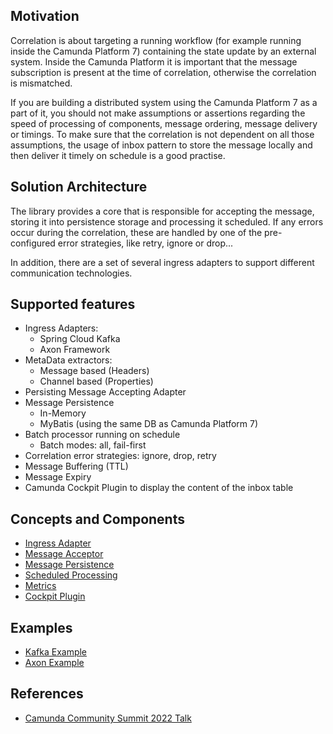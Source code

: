 ## Motivation

Correlation is about targeting a running workflow (for example running inside the Camunda Platform 7)
containing the state update by an external system. Inside the Camunda Platform it is important that the
message subscription is present at the time of correlation, otherwise the correlation is mismatched.

If you are building a distributed system using the Camunda Platform 7 as a part of it, you should not
make assumptions or assertions regarding the speed of processing of components, message ordering,
message delivery or timings. To make sure that the correlation is not dependent on all those assumptions,
the usage of inbox pattern to store the message locally and then deliver it timely on schedule is a good
practise.

## Solution Architecture

The library provides a core that is responsible for accepting the message, storing it into persistence storage
and processing it scheduled. If any errors occur during the correlation, these are handled by one of the
pre-configured error strategies, like retry, ignore or drop...

In addition, there are a set of several ingress adapters to support different communication technologies.


## Supported features

* Ingress Adapters:
    * Spring Cloud Kafka
    * Axon Framework
* MetaData extractors:
    * Message based (Headers)
    * Channel based (Properties)
* Persisting Message Accepting Adapter
* Message Persistence
    * In-Memory
    * MyBatis (using the same DB as Camunda Platform 7)
* Batch processor running on schedule
    * Batch modes: all, fail-first
* Correlation error strategies: ignore, drop, retry
* Message Buffering (TTL)
* Message Expiry
* Camunda Cockpit Plugin to display the content of the inbox table

## Concepts and Components

* [Ingress Adapter](ingress.md)
* [Message Acceptor](message-acceptor.md)
* [Message Persistence](message-persistence.md)
* [Scheduled Processing](scheduled-processing.md)
* [Metrics](metrics.md)
* [Cockpit Plugin](cockpit-plugin.md)

## Examples

* [Kafka Example](examples.md#spring-cloud-streams-with-kafka)
* [Axon Example](examples.md#axon-events-aka-using-camunda-platform-7-as-microservice-orchestrator)

## References

* [Camunda Community Summit 2022 Talk](https://page.camunda.com/ccs2022-correlatingmessages?hsLang=en)
